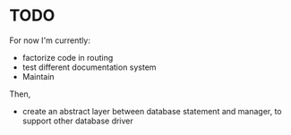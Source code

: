 # TODO

For now I'm currently:
- factorize code in routing
- test different documentation system
- Maintain

Then,
- create an abstract layer between database statement and manager, to support other database driver
